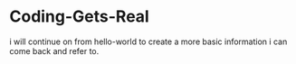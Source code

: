 # Coding-Gets-Real
i will continue on from hello-world to create a more basic information i can come back and refer to. 
